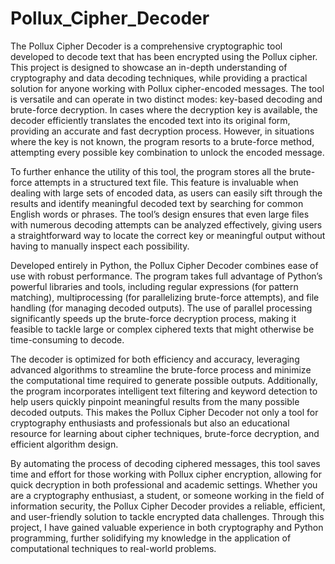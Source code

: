 # Pollux_Cipher_Decoder
The Pollux Cipher Decoder is a comprehensive cryptographic tool developed to decode text that has been encrypted using the Pollux cipher. This project is designed to showcase an in-depth understanding of cryptography and data decoding techniques, while providing a practical solution for anyone working with Pollux cipher-encoded messages. The tool is versatile and can operate in two distinct modes: key-based decoding and brute-force decryption. In cases where the decryption key is available, the decoder efficiently translates the encoded text into its original form, providing an accurate and fast decryption process. However, in situations where the key is not known, the program resorts to a brute-force method, attempting every possible key combination to unlock the encoded message.

To further enhance the utility of this tool, the program stores all the brute-force attempts in a structured text file. This feature is invaluable when dealing with large sets of encoded data, as users can easily sift through the results and identify meaningful decoded text by searching for common English words or phrases. The tool’s design ensures that even large files with numerous decoding attempts can be analyzed effectively, giving users a straightforward way to locate the correct key or meaningful output without having to manually inspect each possibility.

Developed entirely in Python, the Pollux Cipher Decoder combines ease of use with robust performance. The program takes full advantage of Python’s powerful libraries and tools, including regular expressions (for pattern matching), multiprocessing (for parallelizing brute-force attempts), and file handling (for managing decoded outputs). The use of parallel processing significantly speeds up the brute-force decryption process, making it feasible to tackle large or complex ciphered texts that might otherwise be time-consuming to decode.

The decoder is optimized for both efficiency and accuracy, leveraging advanced algorithms to streamline the brute-force process and minimize the computational time required to generate possible outputs. Additionally, the program incorporates intelligent text filtering and keyword detection to help users quickly pinpoint meaningful results from the many possible decoded outputs. This makes the Pollux Cipher Decoder not only a tool for cryptography enthusiasts and professionals but also an educational resource for learning about cipher techniques, brute-force decryption, and efficient algorithm design.

By automating the process of decoding ciphered messages, this tool saves time and effort for those working with Pollux cipher encryption, allowing for quick decryption in both professional and academic settings. Whether you are a cryptography enthusiast, a student, or someone working in the field of information security, the Pollux Cipher Decoder provides a reliable, efficient, and user-friendly solution to tackle encrypted data challenges. Through this project, I have gained valuable experience in both cryptography and Python programming, further solidifying my knowledge in the application of computational techniques to real-world problems.
